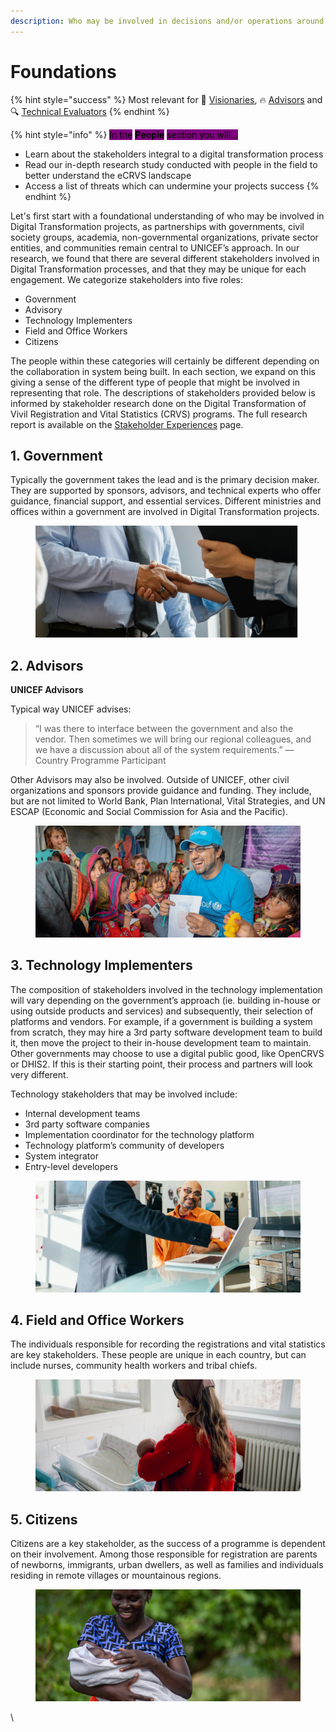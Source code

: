 ```yaml
---
description: Who may be involved in decisions and/or operations around a holistic audit
---
```


# Foundations

{% hint style="success" %}
Most relevant for 💭 [Visionaries](../get-started.md#visioning), 🔥 [Advisors](../get-started.md#advising) and 🔍 [Technical Evaluators](../get-started.md#evaluating)
{% endhint %}

{% hint style="info" %}
<mark style="background-color:purple;">In the</mark> <mark style="background-color:purple;"></mark><mark style="background-color:purple;">**People**</mark> <mark style="background-color:purple;"></mark><mark style="background-color:purple;">section you will...</mark>

* Learn about the stakeholders integral to a digital transformation process
* Read our in-depth research study conducted with people in the field to better understand the eCRVS landscape
* Access a list of threats which can undermine your projects success
{% endhint %}

Let's first start with a foundational understanding of who may be involved in Digital Transformation projects, as partnerships with governments, civil society groups, academia, non-governmental organizations, private sector entities, and communities remain central to UNICEF’s approach. In our research, we found that there are several different stakeholders involved in Digital Transformation processes, and that they may be unique for each engagement. We categorize stakeholders into five roles:

* Government
* Advisory
* Technology Implementers
* Field and Office Workers
* Citizens

The people within these categories will certainly be different depending on the collaboration in system being built. In each section, we expand on this giving a sense of the different type of people that might be involved in representing that role. The descriptions of stakeholders provided below is informed by stakeholder research done on the Digital Transformation of Vivil Registration and Vital Statistics (CRVS) programs. The full research report is available on the [Stakeholder Experiences](stakeholder-experiences.md) page.



## 1. Government

Typically the government takes the lead and is the primary decision maker. They are supported by sponsors, advisors, and technical experts who offer guidance, financial support, and essential services. Different ministries and offices within a government are involved in Digital Transformation projects.

<figure><img src="../.gitbook/assets/gov.png" alt=""><figcaption></figcaption></figure>



## 2. Advisors

**UNICEF Advisors**

Typical way UNICEF advises:

> “I was there to interface between the government and also the vendor. Then sometimes we will bring our regional colleagues, and we have a discussion about all of the system requirements.” — Country Programme Participant

Other Advisors may also be involved. Outside of UNICEF, other civil organizations and sponsors provide guidance and funding. They include, but are not limited to World Bank, Plan International, Vital Strategies, and UN ESCAP (Economic and Social Commission for Asia and the Pacific).

<figure><img src="../.gitbook/assets/ad unicef.png" alt=""><figcaption></figcaption></figure>



## 3. Technology Implementers

The composition of stakeholders involved in the technology implementation will vary depending on the government’s approach (ie. building in-house or using outside products and services) and subsequently, their selection of platforms and vendors. For example, if a government is building a system from scratch, they may hire a 3rd party software development team to build it, then move the project to their in-house development team to maintain. Other governments may choose to use a digital public good, like OpenCRVS or DHIS2. If this is their starting point, their process and partners will look very different. &#x20;

Technology stakeholders that may be involved include:

* Internal development teams
* 3rd party software companies
* Implementation coordinator for the technology platform
* Technology platform’s community of developers&#x20;
* System integrator&#x20;
* Entry-level developers

<figure><img src="../.gitbook/assets/tech imp.png" alt=""><figcaption></figcaption></figure>



## 4. Field and Office Workers

The individuals responsible for recording the registrations and vital statistics are key stakeholders. These people are unique in each country, but can include nurses, community health workers and tribal chiefs.

<figure><img src="../.gitbook/assets/field worker.png" alt=""><figcaption></figcaption></figure>



## 5. Citizens

Citizens are a key stakeholder, as the success of a programme is dependent on their involvement. Among those responsible for registration are parents of newborns, immigrants, urban dwellers, as well as families and individuals residing in remote villages or mountainous regions.

<figure><img src="../.gitbook/assets/citizen.png" alt=""><figcaption></figcaption></figure>



\
